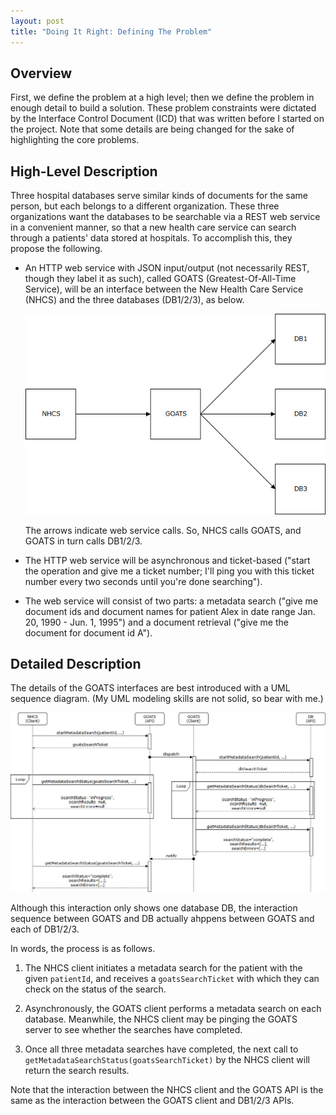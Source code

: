 ```yaml
---
layout: post
title: "Doing It Right: Defining The Problem"
---
```


## Overview

First, we define the problem at a high level; then we define the problem in enough detail to build a solution. These problem constraints were dictated by the Interface Control Document (ICD) that was written before I started on the project. Note that some details are being changed for the sake of highlighting the core problems. 

## High-Level Description

Three hospital databases serve similar kinds of documents for the same person, but each belongs to a different organization. These three organizations want the databases to be searchable via a REST web service in a convenient manner, so that a new health care service can search through a patients' data stored at hospitals. To accomplish this, they propose the following.

* An HTTP web service with JSON input/output (not necessarily REST, though they label it as such), called GOATS (Greatest-Of-All-Time Service), will be an interface between the New Health Care Service (NHCS) and the three databases (DB1/2/3), as below. 
  
  ![The system architecture.](/assets/doing_it_right_system_architecture.jfif)
  
  The arrows indicate web service calls. So, NHCS calls GOATS, and GOATS in turn calls DB1/2/3. 
  
* The HTTP web service will be asynchronous and ticket-based ("start the operation and give me a ticket number; I'll ping you with this ticket number every two seconds until you're done searching"). 

* The web service will consist of two parts: a metadata search ("give me document ids and document names for patient Alex in date range Jan. 20, 1990 - Jun. 1, 1995") and a document retrieval ("give me the document for document id A").

## Detailed Description

The details of the GOATS interfaces are best introduced with a UML sequence diagram. (My UML modeling skills are not solid, so bear with me.)

![The expected interaction between NHCS, GOATS, and the DB.](/assets/doing_it_right_interaction_overview.jfif)

Although this interaction only shows one database DB, the interaction sequence between GOATS and DB actually ahppens between GOATS and each of DB1/2/3. 

In words, the process is as follows. 

1. The NHCS client initiates a metadata search for the patient with the given `patientId`, and receives a `goatsSearchTicket` with which they can check on the status of the search. 

1. Asynchronously, the GOATS client performs a metadata search on each database. Meanwhile, the NHCS client may be pinging the GOATS server to see whether the searches have completed. 

1. Once all three metadata searches have completed, the next call to `getMetadataSearchStatus(goatsSearchTicket)` by the NHCS client will return the search results. 

Note that the interaction between the NHCS client and the GOATS API is the same as the interaction between the GOATS client and DB1/2/3 APIs. 
